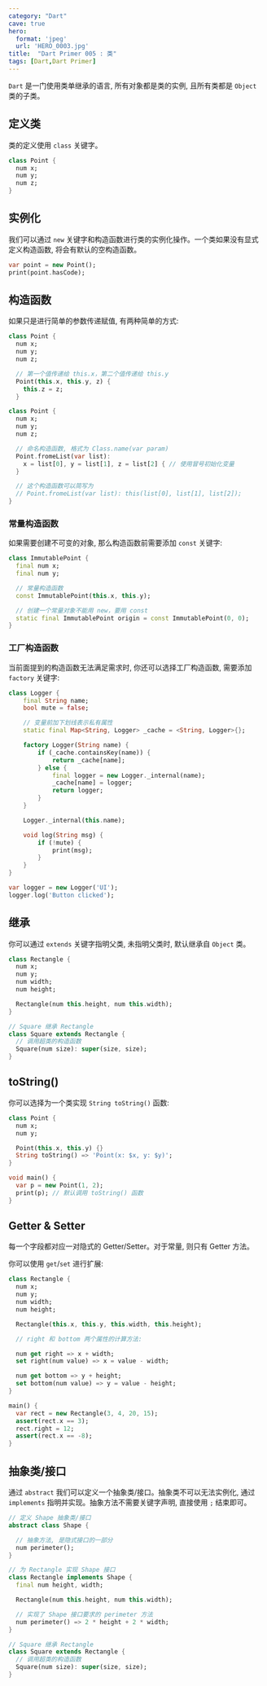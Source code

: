 ```yaml
---
category: "Dart"
cave: true
hero:
  format: 'jpeg'
  url: 'HERO_0003.jpg'
title:  "Dart Primer 005 : 类"
tags: [Dart,Dart Primer]
---
```

`Dart` 是一门使用类单继承的语言, 所有对象都是类的实例, 且所有类都是 `Object` 类的子类。

## 定义类

类的定义使用 `class` 关键字。

```dart
class Point {
  num x;
  num y;
  num z;
}
```

## 实例化

我们可以通过 `new` 关键字和构造函数进行类的实例化操作。一个类如果没有显式定义构造函数, 将会有默认的空构造函数。

```dart
var point = new Point();
print(point.hasCode);
```
## 构造函数

如果只是进行简单的参数传递赋值, 有两种简单的方式:

```dart
class Point {
  num x;
  num y;
  num z;

  // 第一个值传递给 this.x，第二个值传递给 this.y
  Point(this.x, this.y, z) {
    this.z = z;
  }
```

```dart
class Point {
  num x;
  num y;
  num z;

  // 命名构造函数, 格式为 Class.name(var param)
  Point.fromeList(var list):
    x = list[0], y = list[1], z = list[2] { // 使用冒号初始化变量
  }

  // 这个构造函数可以简写为
  // Point.fromeList(var list): this(list[0], list[1], list[2]);
}
```

### 常量构造函数

如果需要创建不可变的对象, 那么构造函数前需要添加 `const` 关键字:

```dart
class ImmutablePoint {
  final num x;
  final num y;

  // 常量构造函数
  const ImmutablePoint(this.x, this.y);

  // 创建一个常量对象不能用 new，要用 const
  static final ImmutablePoint origin = const ImmutablePoint(0, 0);
}
```

### 工厂构造函数

当前面提到的构造函数无法满足需求时, 你还可以选择工厂构造函数, 需要添加 `factory` 关键字:

```dart
class Logger {
    final String name;
    bool mute = false;

    // 变量前加下划线表示私有属性
    static final Map<String, Logger> _cache = <String, Logger>{};

    factory Logger(String name) {
        if (_cache.containsKey(name)) {
            return _cache[name];
        } else {
            final logger = new Logger._internal(name);
            _cache[name] = logger;
            return logger;
        }
    }

    Logger._internal(this.name);

    void log(String msg) {
        if (!mute) {
            print(msg);
        }
    }
}

var logger = new Logger('UI');
logger.log('Button clicked');
```

## 继承

你可以通过 `extends` 关键字指明父类, 未指明父类时, 默认继承自 `Object` 类。

```dart
class Rectangle {
  num x;
  num y;
  num width;
  num height;

  Rectangle(num this.height, num this.width);
}

// Square 继承 Rectangle
class Square extends Rectangle {
  // 调用超类的构造函数
  Square(num size): super(size, size);
}
```

## toString()

你可以选择为一个类实现 `String toString()` 函数:

```dart
class Point {
  num x;
  num y;

  Point(this.x, this.y) {}
  String toString() => 'Point(x: $x, y: $y)';
}

void main() {
  var p = new Point(1, 2);
  print(p); // 默认调用 toString() 函数
}
```

## Getter & Setter

每一个字段都对应一对隐式的 Getter/Setter。对于常量, 则只有 Getter 方法。

你可以使用 `get`/`set` 进行扩展:

```dart
class Rectangle {
  num x;
  num y;
  num width;
  num height;

  Rectangle(this.x, this.y, this.width, this.height);

  // right 和 bottom 两个属性的计算方法:

  num get right => x + width;
  set right(num value) => x = value - width;

  num get bottom => y + height;
  set bottom(num value) => y = value - height;
}

main() {
  var rect = new Rectangle(3, 4, 20, 15);
  assert(rect.x == 3);
  rect.right = 12;
  assert(rect.x == -8);
}
```

## 抽象类/接口

通过 `abstract` 我们可以定义一个抽象类/接口。抽象类不可以无法实例化, 通过 `implements` 指明并实现。抽象方法不需要关键字声明, 直接使用 `;` 结束即可。

```dart
// 定义 Shape 抽象类/接口
abstract class Shape {

  // 抽象方法, 是隐式接口的一部分
  num perimeter();
}

// 为 Rectangle 实现 Shape 接口
class Rectangle implements Shape {
  final num height, width;

  Rectangle(num this.height, num this.width);

  // 实现了 Shape 接口要求的 perimeter 方法
  num perimeter() => 2 * height + 2 * width;
}

// Square 继承 Rectangle
class Square extends Rectangle {
  // 调用超类的构造函数
  Square(num size): super(size, size);
}
```
